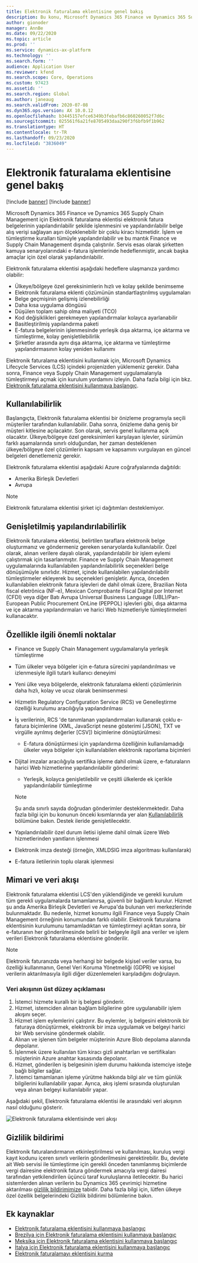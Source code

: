 ```yaml
---
title: Elektronik faturalama eklentisine genel bakış
description: Bu konu, Microsoft Dynamics 365 Finance ve Dynamics 365 Supply Chain Management uygulamalarında elektronik faturalama eklentisi hakkında bilgi sağlar.
author: gionoder
manager: AnnBe
ms.date: 09/22/2020
ms.topic: article
ms.prod: ''
ms.service: dynamics-ax-platform
ms.technology: ''
ms.search.form: ''
audience: Application User
ms.reviewer: kfend
ms.search.scope: Core, Operations
ms.custom: 97423
ms.assetid: ''
ms.search.region: Global
ms.author: janeaug
ms.search.validFrom: 2020-07-08
ms.dyn365.ops.version: AX 10.0.12
ms.openlocfilehash: b3445157efce6349b3febafb6c860260052f7d6c
ms.sourcegitcommit: 025561f6a21fe8705493daa290f3f6bfb9f1b962
ms.translationtype: HT
ms.contentlocale: tr-TR
ms.lasthandoff: 09/23/2020
ms.locfileid: "3836049"
---
```

# <a name="electronic-invoicing-add-on-overview"></a>Elektronik faturalama eklentisine genel bakış

[!include [banner](../includes/banner.md)]
[!include [banner](../includes/preview-banner.md)]

Microsoft Dynamics 365 Finance ve Dynamics 365 Supply Chain Management için Elektronik faturalama eklentisi elektronik fatura belgelerinin yapılandırılabilir şekilde işlenmesini ve yapılandırılabilir belge alış verişi sağlayan aşırı ölçeklenebilir bir çoklu kiracı hizmetidir. İşlem ve tümleştirme kuralları tümüyle yapılandırılabilir ve bu mantık Finance ve Supply Chain Management dışında çalıştırılır. Servis esas olarak şirketten kamuya senaryolarındaki e-fatura işlemlerinde hedeflenmiştir, ancak başka amaçlar için özel olarak yapılandırılabilir.

Elektronik faturalama eklentisi aşağıdaki hedeflere ulaşmanıza yardımcı olabilir:

- Ülkeye/bölgeye özel gereksinimlerin hızlı ve kolay şekilde benimseme
- Elektronik faturalama eklenti çözümünün standartlaştırılmış uygulamaları
- Belge geçmişinin gelişmiş izlenebilirliği
- Daha kısa uygulama döngüsü
- Düşülen toplam sahip olma maliyeti (TCO)
- Kod değişiklikleri gerekmeyen yapılandırmalar kolayca ayarlanabilir
- Basitleştirilmiş yapılandırma paketi
- E-fatura belgelerinin işlenmesinde yerleşik dışa aktarma, içe aktarma ve tümleştirme, kolay genişletilebilirlik
- Şirketler arasında aynı dışa aktarma, içe aktarma ve tümleştirme yapılandırmasının kolay yeniden kullanımı

Elektronik faturalama eklentisini kullanmak için, Microsoft Dynamics Lifecycle Services (LCS) içindeki projenizden yüklemeniz gerekir. Daha sonra, Finance veya Supply Chain Management uygulamalarıyla tümleştirmeyi açmak için kurulum yordamını izleyin. Daha fazla bilgi için bkz. [Elektronik faturalama eklentisini kullanmaya başlangıç](e-invoicing-get-started.md).

## <a name="availability"></a>Kullanılabilirlik

Başlangıçta, Elektronik faturalama eklentisi bir önizleme programıyla seçili müşteriler tarafından kullanılabilir. Daha sonra, önizleme daha geniş bir müşteri kitlesine açılacaktır. Son olarak, servis genel kullanıma açık olacaktır. Ülkeye/bölgeye özel gereksinimleri karşılayan işlevler, sürümün farklı aşamalarında sınırlı olduğundan, her zaman desteklenen ülkeye/bölgeye özel çözümlerin kapsam ve kapsamını vurgulayan en güncel belgeleri denetlemeniz gerekir.

Elektronik faturalama eklentisi aşağıdaki Azure coğrafyalarında dağıtıldı:

- Amerika Birleşik Devletleri
- Avrupa

> [!NOTE]
> Elektronik faturalama eklentisi şirket içi dağıtımları desteklemiyor.

## <a name="extended-configurability"></a>Genişletilmiş yapılandırılabilirlik

Elektronik faturalama eklentisi, belirtilen taraflara elektronik belge oluşturmanız ve göndermeniz gereken senaryolarda kullanılabilir. Özel olarak, alınan verilere dayalı olarak, yapılandırılabilir bir işlem eylemi çalıştırmak için tasarlanmıştır. Finance ve Supply Chain Management uygulamalarında kullanılabilen yapılandırılabilirlik seçenekleri belge dönüşümüyle sınırlıdır. Hizmet, içinde kullanılabilen yapılandırılabilir tümleştirmeler ekleyerek bu seçenekleri genişletir. Ayrıca, önceden kullanılabilen elektronik fatura işlevleri de dahil olmak üzere, Brazilian Nota fiscal eletrônica (NF-e), Mexican Comprobante Fiscal Digital por Internet (CFDI) veya diğer Batı Avrupa Universal Business Language (UBL)/Pan-European Public Procurement OnLine (PEPPOL) işlevleri gibi, dışa aktarma ve içe aktarma yapılandırmaları ve harici Web hizmetleriyle tümleştirmeleri kullanacaktır.

## <a name="feature-highlights"></a>Özellikle ilgili önemli noktalar

- Finance ve Supply Chain Management uygulamalarıyla yerleşik tümleştirme
- Tüm ülkeler veya bölgeler için e-fatura sürecini yapılandırılması ve izlenmesiyle ilgili tutarlı kullanıcı deneyimi
- Yeni ülke veya bölgelerde, elektronik faturalama eklenti çözümlerinin daha hızlı, kolay ve ucuz olarak benimsenmesi
- Hizmetin Regulatory Configuration Service (RCS) ve Genelleştirme özelliği kurulumu aracılığıyla yapılandırılması
- İş verilerinin, RCS 'de tanımlanan yapılandırmaları kullanarak çoklu e-fatura biçimlerine (XML, JavaScript nesne gösterimi \[JSON\], TXT ve virgülle ayrılmış değerler \[CSV\]) biçimlerine dönüştürülmesi:

    - E-fatura dönüştürmesi için yapılandırma özelliğinin kullanılamadığı ülkeler veya bölgeler için kullanılabilen elektronik raporlama biçimleri

- Dijital imzalar aracılığıyla sertifika işleme dahil olmak üzere, e-faturaların harici Web hizmetlerine yapılandırılabilir gönderimi:

    - Yerleşik, kolayca genişletilebilir ve çeşitli ülkelerde ek içerikle yapılandırılabilir tümleştirme

    > [!NOTE]
    > Şu anda sınırlı sayıda doğrudan gönderimler desteklenmektedir. Daha fazla bilgi için bu konunun önceki kısımlarında yer alan [Kullanılabilirlik](#availability) bölümüne bakın. Destek ileride genişletilecektir.

- Yapılandırılabilir özel durum iletisi işleme dahil olmak üzere Web hizmetlerinden yanıtların işlenmesi
- Elektronik imza desteği (örneğin, XMLDSIG imza algoritması kullanılarak)
- E-fatura iletilerinin toplu olarak işlenmesi

## <a name="architecture-and-data-flow"></a>Mimari ve veri akışı

Elektronik faturalama eklentisi LCS'den yüklendiğinde ve gerekli kurulum tüm gerekli uygulamalarda tamamlanırsa, güvenli bir bağlantı kurulur. Hizmet şu anda Amerika Birleşik Devletleri ve Avrupa'da bulunan veri merkezlerinde bulunmaktadır. Bu nedenle, hizmet konumu ilgili Finance veya Supply Chain Management örneğinin konumundan farklı olabilir. Elektronik faturalama eklentisinin kurulumunu tamamladıktan ve tümleştirmeyi açıktan sonra, bir e-faturanın her gönderilmesinde belirli bir belgeyle ilgili ana veriler ve işlem verileri Elektronik faturalama eklentisine gönderilir.

> [!NOTE]
> Elektronik faturanızda veya herhangi bir belgede kişisel veriler varsa, bu özelliği kullanmanın, Genel Veri Koruma Yönetmeliği (GDPR) ve kişisel verilerin aktarılmasıyla ilgili diğer düzenlemeleri karşıladığını doğrulayın.

### <a name="high-level-description-of-the-data-flow"></a>Veri akışının üst düzey açıklaması

1. İstemci hizmete kurallı bir iş belgesi gönderir.
2. Hizmet, istemciden alınan bağlam bilgilerine göre uygulanabilir işlem akışını seçer.
3. Hizmet işlem eylemlerini çalıştırır. Bu eylemler, iş belgesini elektronik bir faturaya dönüştürmek, elektronik bir imza uygulamak ve belgeyi harici bir Web servisine göndermek olabilir.
4. Alınan ve işlenen tüm belgeler müşterinin Azure Blob depolama alanında depolanır.
5. İşlenmek üzere kullanılan tüm kiracı gizli anahtarları ve sertifikaları müşterinin Azure anahtar kasasında depolanır.
6. Hizmet, gönderilen iş belgesinin işlem durumu hakkında istemciye isteğe bağlı bilgiler sağlar.
7. İstemci tamamlanan işleme yürütme hakkında bilgi alır ve tüm günlük bilgilerini kullanılabilir yapar. Ayrıca, akış işlemi sırasında oluşturulan veya alınan belgeyi kullanılabilir yapar.

Aşağıdaki şekil, Elektronik faturalama eklentisi ile arasındaki veri akışının nasıl olduğunu gösterir.

![Elektronik faturalama eklentisinde veri akışı](media/e-invoicing-service-data-flow-diagram-overview.png)

## <a name="privacy-notice"></a>Gizlilik bildirimi
Elektronik faturalandırmanın etkinleştirilmesi ve kullanılması, kuruluş vergi kayıt kodunu içeren sınırlı verilerin gönderilmesini gerektirebilir. Bu, devlete ait Web servisi ile tümleştirme için gerekli önceden tanımlanmış biçimlerde vergi dairesine elektronik fatura göndermek amacıyla vergi dairesi tarafından yetkilendirilen üçüncü taraf kuruluşlarına iletilecektir. Bu harici sistemlerden alınan verilerin bu Dynamics 365 çevrimiçi hizmetine aktarılması [gizlilik bildirimimize](https://go.microsoft.com/fwlink/?LinkId=512132) tabidir. Daha fazla bilgi için, lütfen ülkeye özel özellik belgelerindeki Gizlilik bildirimi bölümlerine bakın.

## <a name="additional-resources"></a>Ek kaynaklar

- [Elektronik faturalama eklentisini kullanmaya başlangıç](e-invoicing-get-started.md)
- [Brezilya için Elektronik faturalama eklentisini kullanmaya başlangıç](e-invoicing-bra-get-started.md)
- [Meksika için Elektronik faturalama eklentisini kullanmaya başlangıç](e-invoicing-mex-get-started.md)
- [İtalya için Elektronik faturalama eklentisini kullanmaya başlangıç](e-invoicing-ita-get-started.md)
- [Elektronik faturalamayı eklentisini kurma](e-invoicing-setup.md)
